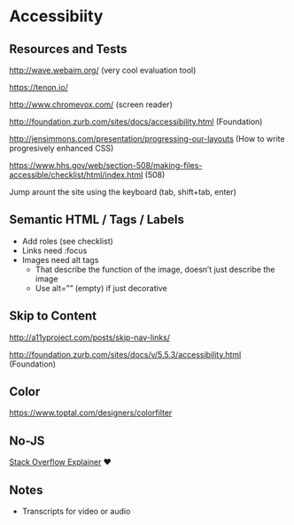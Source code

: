 # Accessibiity

## Resources and Tests

http://wave.webaim.org/ (very cool evaluation tool)

https://tenon.io/

http://www.chromevox.com/ (screen reader)

http://foundation.zurb.com/sites/docs/accessibility.html (Foundation)

http://jensimmons.com/presentation/progressing-our-layouts (How to write progresively enhanced CSS)

https://www.hhs.gov/web/section-508/making-files-accessible/checklist/html/index.html (508)


Jump arount the site using the keyboard (tab, shift+tab, enter)

## Semantic HTML / Tags / Labels

- Add roles (see checklist)
- Links need :focus
- Images need alt tags 
	- That describe the function of the image, doesn’t just describe the image
	- Use alt=”” (empty) if just decorative

## Skip to Content

http://a11yproject.com/posts/skip-nav-links/

http://foundation.zurb.com/sites/docs/v/5.5.3/accessibility.html (Foundation)

## Color

https://www.toptal.com/designers/colorfilter

## No-JS

[Stack Overflow Explainer](https://stackoverflow.com/questions/6724515/what-is-the-purpose-of-the-html-no-js-class) :heart:

## Notes

- Transcripts for video or audio
